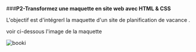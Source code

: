###**P2-Transformez une maquette en site web avec HTML & CSS**

L'objectif  est d'intégrerl la maquette d'un site de planification de vacance .

voir ci-dessous l'image de la maquette

![booki](https://user-images.githubusercontent.com/92936834/223510201-04fe1ae5-4db5-46cf-b341-8d49818fff83.PNG)
